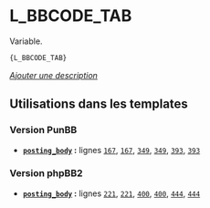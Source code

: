 # L_BBCODE_TAB


Variable.

```html
{L_BBCODE_TAB}
```

[*Ajouter une description*](https://fa-tvars.appspot.com/var/L_BBCODE_TAB)

## Utilisations dans les templates

### Version PunBB
* __[`posting_body`](../tpl/var/punbb/posting_body.md#readme) :__ lignes [`167`](../tpl/src/punbb/posting_body.tpl#L167), [`167`](../tpl/src/punbb/posting_body.tpl#L167), [`349`](../tpl/src/punbb/posting_body.tpl#L349), [`349`](../tpl/src/punbb/posting_body.tpl#L349), [`393`](../tpl/src/punbb/posting_body.tpl#L393), [`393`](../tpl/src/punbb/posting_body.tpl#L393)

### Version phpBB2
* __[`posting_body`](../tpl/var/subsilver/posting_body.md#readme) :__ lignes [`221`](../tpl/src/subsilver/posting_body.tpl#L221), [`221`](../tpl/src/subsilver/posting_body.tpl#L221), [`400`](../tpl/src/subsilver/posting_body.tpl#L400), [`400`](../tpl/src/subsilver/posting_body.tpl#L400), [`444`](../tpl/src/subsilver/posting_body.tpl#L444), [`444`](../tpl/src/subsilver/posting_body.tpl#L444)